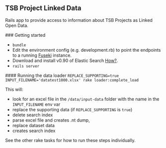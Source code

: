 ## TSB Project Linked Data

Rails app to provide access to information about TSB Projects as Linked Open Data.

### Getting started

* `bundle`
* Edit the environment config (e.g. development.rb) to point the endpoints to a running [Fuseki](https://jena.apache.org/documentation/serving_data/) instance.
* Download and install v0.90 of Elastic Search [How?](http://www.elasticsearch.org/guide/reference/setup/).
* `rails server`

#### Running the data loader
`REPLACE_SUPPORTING=true INPUT_FILENAME='datatest1000.xlsx' rake loader:complete_load`

This will:

* look for an excel file in the `/data/input-data` folder with the name in the `INPUT_FILENAME` env var
* replace the supporting data (if `REPLACE_SUPPORTING` is `true`)
* delete search index
* parse excel file and creates .nt dump,
* replace dataset data
* creates search index

See the other rake tasks for how to run these steps individually.